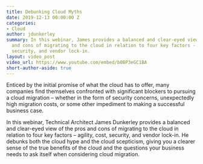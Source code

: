 ```yaml
---
title: Debunking Cloud Myths
date: 2019-12-13 00:00:00 Z
categories:
- Cloud
author: jdunkerley
summary: In this webinar, James provides a balanced and clear-eyed view of the pros
  and cons of migrating to the cloud in relation to four key factors - agility, cost,
  security, and vendor lock-in.
layout: video_post
video_url: https://www.youtube.com/embed/b0BP3eGC1BA
short-author-aside: true
---
```


Enticed by the initial promise of what the cloud has to offer, many companies find themselves confronted with significant blockers to pursuing a cloud migration – whether in the form of security concerns, unexpectedly high migration costs, or some other impediment to making a successful business case.

In this webinar, Technical Architect James Dunkerley provides a balanced and clear-eyed view of the pros and cons of migrating to the cloud in relation to four key factors – agility, cost, security, and vendor lock-in. He debunks both the cloud hype and the cloud scepticism, giving you a clearer sense of the true benefits of the cloud and the questions your business needs to ask itself when considering cloud migration.
